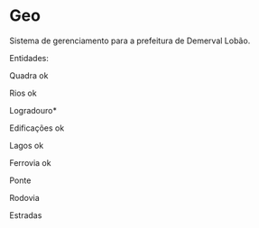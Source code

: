 # Geo

Sistema de gerenciamento para a prefeitura de Demerval Lobão. 


Entidades:

Quadra ok

Rios ok

Logradouro*

Edificações ok

Lagos ok

Ferrovia ok

Ponte

Rodovia

Estradas
